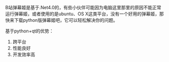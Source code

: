B站弹幕姬是基于.Net4.0的，有些小伙伴可能因为电脑这里那里的原因不能正常运行弹幕姬，或者使用的是ubuntu、OS X这类平台，没有一个好用的弹幕姬，那快来下载python版弹幕姬吧，它可以轻松解决你的问题。

基于python+qt的优势：

1. 跨平台
2. 性能良好
3. 开发效率高